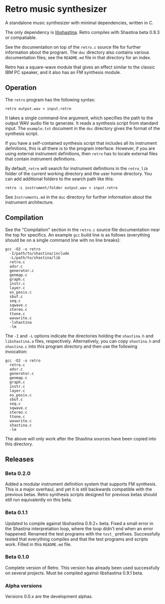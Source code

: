 # Retro music synthesizer
A standalone music synthesizer with minimal dependencies, written in C.

The only dependency is [libshastina](https://www.purl.org/canidtech/r/shastina).  Retro compiles with Shastina beta 0.9.3 or compatiable.

See the documentation on top of the `retro.c` source file for further information about the program.  The `doc` directory also contains various documentation files; see the `README.md` file in that directory for an index.

Retro has a square-wave module that gives an effect similar to the classic IBM PC speaker, and it also has an FM synthesis module.

## Operation

The `retro` program has the following syntax:

    retro output.wav < input.retro

It takes a single command-line argument, which specifies the path to the output WAV audio file to generate.  It reads a synthesis script from standard input.  The `example.txt` document in the `doc` directory gives the format of the synthesis script.

If you have a self-contained synthesis script that includes all its instrument definitions, this is all there is to the program interface.  However, if you are using external instrument definitions, then `retro` has to locate external files that contain instrument definitions.

By default, `retro` will search for instrument definitions in the `retro_lib` folder of the current working directory and the user home directory.  You can add additional folders to the search path like this:

    retro -L instrument/folder output.wav < input.retro

See `Instruments.md` in the `doc` directory for further information about the instrument architecture.

## Compilation

See the "Compilation" section in the `retro.c` source file documentation near the top for specifics.  An example `gcc` build line is as follows (everything should be on a single command line with no line breaks):

    gcc -O2 -o retro
      -I/path/to/shastina/include
      -L/path/to/shastina/lib
      retro.c
      adsr.c
      generator.c
      genmap.c
      graph.c
      instr.c
      layer.c
      os_posix.c
      sbuf.c
      seq.c
      sqwave.c
      stereo.c
      ttone.c
      wavwrite.c
      -lshastina
      -lm

The `-I` and `-L` options indicate the directories holding the `shastina.h` and `libshastina.a` files, respectively.  Alternatively, you can copy `shastina.h` and `shastina.c` into this program directory and then use the following invocation:

    gcc -O2 -o retro
      retro.c
      adsr.c
      generator.c
      genmap.c
      graph.c
      instr.c
      layer.c
      os_posix.c
      sbuf.c
      seq.c
      sqwave.c
      stereo.c
      ttone.c
      wavwrite.c
      shastina.c
      -lm

The above will only work after the Shastina sources have been copied into this directory.

## Releases

### Beta 0.2.0

Added a modular instrument definition system that supports FM synthesis.  This is a major overhaul, and yet it is still backwards compatible with the previous betas.  Retro synthesis scripts designed for previous betas should still run equivalently on this beta.

### Beta 0.1.1

Updated to compile against libshastina 0.9.2+ beta.  Fixed a small error in the Shastina interpretation loop, where the loop didn't end when an error happened.  Renamed the test programs with the `test_` prefixes.  Successfully tested that everything compiles and that the test programs and scripts work.  Filled in this `README.md` file.

### Beta 0.1.0

Complete version of Retro.  This version has already been used successfully on several projects.  Must be compiled against libshastina 0.9.1 beta.

### Alpha versions

Versions 0.0.x are the development alphas.
